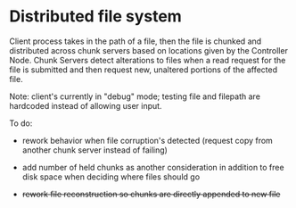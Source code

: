 # Distributed file system

Client process takes in the path of a file, then the file is chunked and distributed across chunk servers based on locations given by the Controller Node. Chunk Servers detect alterations to files when a read request for the file is submitted and then request new, unaltered portions of the affected file.

Note: client's currently in "debug" mode; testing file and filepath are hardcoded instead of allowing user input.

To do: 
* rework behavior when file corruption's detected (request copy from another chunk server instead of failing)
* add number of held chunks as another consideration in addition to free disk space when deciding where files should go

* ~~rework file reconstruction so chunks are directly appended to new file~~
